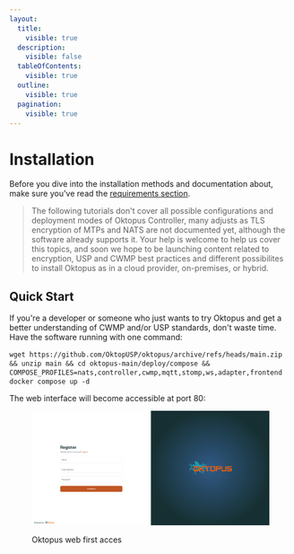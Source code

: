 ```yaml
---
layout:
  title:
    visible: true
  description:
    visible: false
  tableOfContents:
    visible: true
  outline:
    visible: true
  pagination:
    visible: true
---
```


# Installation

Before you dive into the installation methods and documentation about, make sure you've read the [requirements section](../requirements/).

> The following tutorials don't cover all possible configurations and deployment modes of Oktopus Controller, many adjusts as TLS encryption of MTPs and NATS are not documented yet, although the software already supports it. Your help is welcome to help us cover this topics, and soon we hope to be launching content related to encryption, USP and CWMP best practices and different possibilites to install Oktopus as in a cloud provider, on-premises, or hybrid.

## Quick Start

If you're a developer or someone who just wants to try Oktopus and get a better understanding of CWMP and/or USP standards, don't waste time. Have the software running with one command:

```
wget https://github.com/OktopUSP/oktopus/archive/refs/heads/main.zip && unzip main && cd oktopus-main/deploy/compose && COMPOSE_PROFILES=nats,controller,cwmp,mqtt,stomp,ws,adapter,frontend docker compose up -d
```

The web interface will become accessible at port 80:

<figure><img src="../../.gitbook/assets/image (1) (1) (1) (1).png" alt=""><figcaption><p>Oktopus web first acces</p></figcaption></figure>
